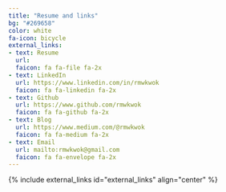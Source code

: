 ```yaml
---
title: "Resume and links"
bg: "#269658"
color: white
fa-icon: bicycle
external_links:
- text: Resume
  url: 
  faicon: fa fa-file fa-2x
- text: LinkedIn
  url: https://www.linkedin.com/in/rmwkwok
  faicon: fa fa-linkedin fa-2x
- text: Github
  url: https://www.github.com/rmwkwok
  faicon: fa fa-github fa-2x
- text: Blog
  url: https://www.medium.com/@rmwkwok
  faicon: fa fa-medium fa-2x
- text: Email
  url: mailto:rmwkwok@gmail.com
  faicon: fa fa-envelope fa-2x
---
```


{% include external_links id="external_links" align="center" %}
